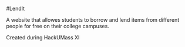 #LendIt

A website that allowes students to borrow and lend items from different people for free on their college campuses. 

Created during HackUMass XI
